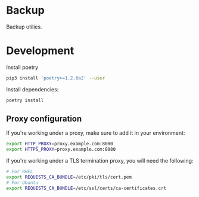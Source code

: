 # Backup

Backup utilies.

# Development

Install poetry
```bash
pip3 install 'poetry>=1.2.0a2' --user
```

Install dependencies:
```bash
poetry install
```

## Proxy configuration

If you're working under a proxy, make sure to add it in your environment:
```bash
export HTTP_PROXY=proxy.example.com:8080
export HTTPS_PROXY=proxy.example.com:8080
```

If you're working under a TLS termination proxy, you will need the following:
```bash
# For RHEL
export REQUESTS_CA_BUNDLE=/etc/pki/tls/cert.pem
# For Ubuntu
export REQUESTS_CA_BUNDLE=/etc/ssl/certs/ca-certificates.crt
```
